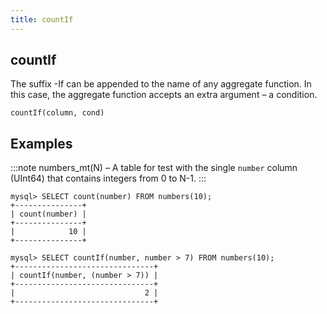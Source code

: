 ```yaml
---
title: countIf
---
```



## countIf 

The suffix -If can be appended to the name of any aggregate function. In this case, the aggregate function accepts an extra argument – a condition.

```
countIf(column, cond)
```

## Examples

:::note
numbers_mt(N) – A table for test with the single `number` column (UInt64) that contains integers from 0 to N-1.
:::

```
mysql> SELECT count(number) FROM numbers(10);
+---------------+
| count(number) |
+---------------+
|            10 |
+---------------+

mysql> SELECT countIf(number, number > 7) FROM numbers(10);
+-------------------------------+
| countIf(number, (number > 7)) |
+-------------------------------+
|                             2 |
+-------------------------------+
```
